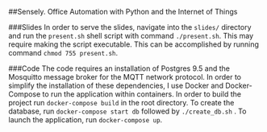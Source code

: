 ##Sensely. Office Automation with Python and the Internet of Things

###Slides
In order to serve the slides, navigate into the `slides/` directory and run the `present.sh` shell script
with command ```./present.sh```. This may require making the script executable. This can be accomplished
by running command ```chmod 755 present.sh```.

###Code
The code requires an installation of Postgres 9.5 and the Mosquitto message broker for the MQTT network
protocol. In order to simplify the installation of these dependencies, I use Docker and Docker-Compose
to run the application within containers. In order to build the project run 
```docker-compose build``` 
in the root directory. To create the database, run 
`docker-compose start db` followed by `./create_db.sh`
. To launch the application, run
`docker-compose up`. 
